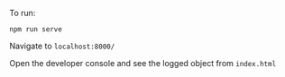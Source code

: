 To run: 

```
npm run serve
```

Navigate to `localhost:8000/`

Open the developer console and see the logged object from `index.html`

